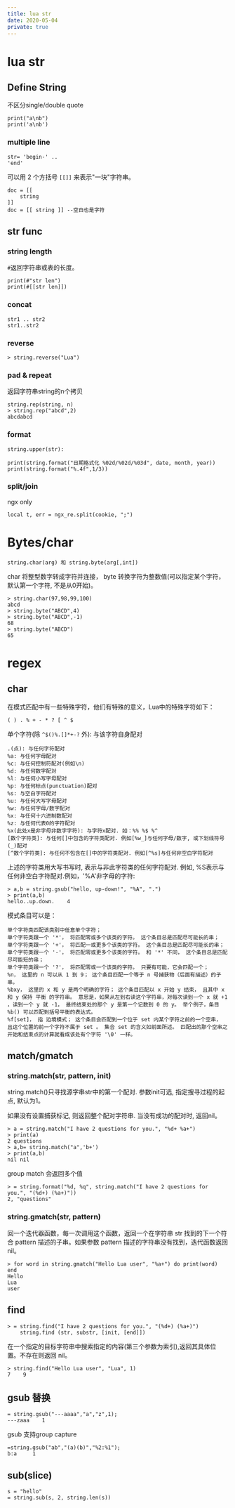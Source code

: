 ```yaml
---
title: lua str
date: 2020-05-04
private: true
---
```

# lua str
## Define String
不区分single/double quote

    print("a\nb")
    print('a\nb')

### multiple line

    str= 'begin-' .. 
    'end'

可以用 2 个方括号 `[[]]` 来表示"一块"字符串。

    doc = [[
        string
    ]]
    doc = [[ string ]] --空白也是字符


## str func
### string length
`#`返回字符串或表的长度。

    print(#"str len")
    print(#[[str len]])

### concat

    str1 .. str2
    str1..str2

### reverse

    > string.reverse("Lua")

### pad & repeat
返回字符串string的n个拷贝

    string.rep(string, n)
    > string.rep("abcd",2)
    abcdabcd


### format
    string.upper(str):

    print(string.format("日期格式化 %02d/%02d/%03d", date, month, year))
    print(string.format("%.4f",1/3))

### split/join
ngx only

    local t, err = ngx_re.split(cookie, ";")

# Bytes/char
    string.char(arg) 和 string.byte(arg[,int])

char 将整型数字转成字符并连接， byte 转换字符为整数值(可以指定某个字符，默认第一个字符, 不是从0开始)。

    > string.char(97,98,99,100)
    abcd
    > string.byte("ABCD",4)
    > string.byte("ABCD",-1)
    68
    > string.byte("ABCD")
    65


# regex

## char
在模式匹配中有一些特殊字符，他们有特殊的意义，Lua中的特殊字符如下：

    ( ) . % + - * ? [ ^ $

单个字符(除 `^$()%.[]*+-?` 外): 与该字符自身配对

    .(点): 与任何字符配对
    %a: 与任何字母配对
    %c: 与任何控制符配对(例如\n)
    %d: 与任何数字配对
    %l: 与任何小写字母配对
    %p: 与任何标点(punctuation)配对
    %s: 与空白字符配对
    %u: 与任何大写字母配对
    %w: 与任何字母/数字配对
    %x: 与任何十六进制数配对
    %z: 与任何代表0的字符配对
    %x(此处x是非字母非数字字符): 与字符x配对. 如：%% %$ %^ 
    [数个字符类]: 与任何[]中包含的字符类配对. 例如[%w_]与任何字母/数字, 或下划线符号(_)配对
    [^数个字符类]: 与任何不包含在[]中的字符类配对. 例如[^%s]与任何非空白字符配对

上述的字符类用大写书写时, 表示与非此字符类的任何字符配对. 例如, %S表示与任何非空白字符配对.例如，'%A'非字母的字符:

    > a,b = string.gsub("hello, up-down!", "%A", ".")
    > print(a,b)
    hello..up.down.    4

模式条目可以是：

    单个字符类匹配该类别中任意单个字符；
    单个字符类跟一个 '*'， 将匹配零或多个该类的字符。 这个条目总是匹配尽可能长的串；
    单个字符类跟一个 '+'， 将匹配一或更多个该类的字符。 这个条目总是匹配尽可能长的串；
    单个字符类跟一个 '-'， 将匹配零或更多个该类的字符。 和 '*' 不同， 这个条目总是匹配尽可能短的串；
    单个字符类跟一个 '?'， 将匹配零或一个该类的字符。 只要有可能，它会匹配一个；
    %n， 这里的 n 可以从 1 到 9； 这个条目匹配一个等于 n 号捕获物（后面有描述）的子串。
    %bxy， 这里的 x 和 y 是两个明确的字符； 这个条目匹配以 x 开始 y 结束， 且其中 x 和 y 保持 平衡 的字符串。 意思是，如果从左到右读这个字符串，对每次读到一个 x 就 +1 ，读到一个 y 就 -1， 最终结束处的那个 y 是第一个记数到 0 的 y。 举个例子，条目 %b() 可以匹配到括号平衡的表达式。
    %f[set]， 指 边境模式； 这个条目会匹配到一个位于 set 内某个字符之前的一个空串， 且这个位置的前一个字符不属于 set 。 集合 set 的含义如前面所述。 匹配出的那个空串之开始和结束点的计算就看成该处有个字符 '\0' 一样。

## match/gmatch
### string.match(str, pattern, init)
string.match()只寻找源字串str中的第一个配对. 参数init可选, 指定搜寻过程的起点, 默认为1。 

如果没有设置捕获标记, 则返回整个配对字符串. 当没有成功的配对时, 返回nil。

    > a = string.match("I have 2 questions for you.", "%d+ %a+")
    > print(a)
    2 questions
    > a,b= string.match("a",'b+')
    > print(a,b)
    nil nil

group match 会返回多个值

    > = string.format("%d, %q", string.match("I have 2 questions for you.", "(%d+) (%a+)"))
    2, "questions"

### string.gmatch(str, pattern)
回一个迭代器函数，每一次调用这个函数，返回一个在字符串 str 找到的下一个符合 pattern 描述的子串。如果参数 pattern 描述的字符串没有找到，迭代函数返回nil。

    > for word in string.gmatch("Hello Lua user", "%a+") do print(word) end
    Hello
    Lua
    user

## find

    > = string.find("I have 2 questions for you.", "(%d+) (%a+)")
    	string.find (str, substr, [init, [end]])

在一个指定的目标字符串中搜索指定的内容(第三个参数为索引),返回其具体位置。不存在则返回 nil。

    > string.find("Hello Lua user", "Lua", 1) 
    7    9

## gsub 替换
    = string.gsub("---aaaa","a","z",1);
    ---zaaa    1

gsub 支持group capture 

    =string.gsub("ab","(a)(b)","%2:%1");
    b:a     1

## sub(slice)

    s = "hello"
    = string.sub(s, 2, string.len(s))